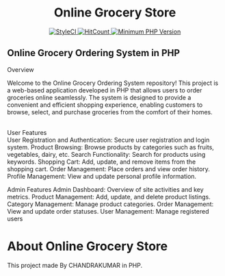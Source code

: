 <h1 align="center">Online Grocery Store</h1>
<p align="center">
    <a href="https://github.styleci.io/repos/299347824">
        <img alt="StyleCI" src="https://github.styleci.io/repos/299347824/shield">
    </a>
    <a href="http://hits.dwyl.com/gaurangkumar/Online-Grocery-Store" target="_blank">
        <img alt="HitCount" src="http://hits.dwyl.com/gaurangkumar/Online-Grocery-Store.svg">
    </a>
    <a href="http://php.net/" target="_blank">
        <img alt="Minimum PHP Version" src="https://img.shields.io/badge/php-%3E%3D%205.6-ee4499.svg?style=flat-plastic">
    </a>
</p>
<h2>Online Grocery Ordering System in PHP</h2>
Overview
<p>Welcome to the Online Grocery Ordering System repository! This project is a web-based application developed in PHP that allows users to order groceries online seamlessly. The system is designed to provide a convenient and efficient shopping experience, enabling customers to browse, select, and purchase groceries from the comfort of their homes.</p>

<br>User Features</br>
User Registration and Authentication: Secure user registration and login system.
Product Browsing: Browse products by categories such as fruits, vegetables, dairy, etc.
Search Functionality: Search for products using keywords.
Shopping Cart: Add, update, and remove items from the shopping cart.
Order Management: Place orders and view order history.
Profile Management: View and update personal profile information.

Admin Features
Admin Dashboard: Overview of site activities and key metrics.
Product Management: Add, update, and delete product listings.
Category Management: Manage product categories.
Order Management: View and update order statuses.
User Management: Manage registered users

# About Online Grocery Store

This project made By CHANDRAKUMAR in PHP.
